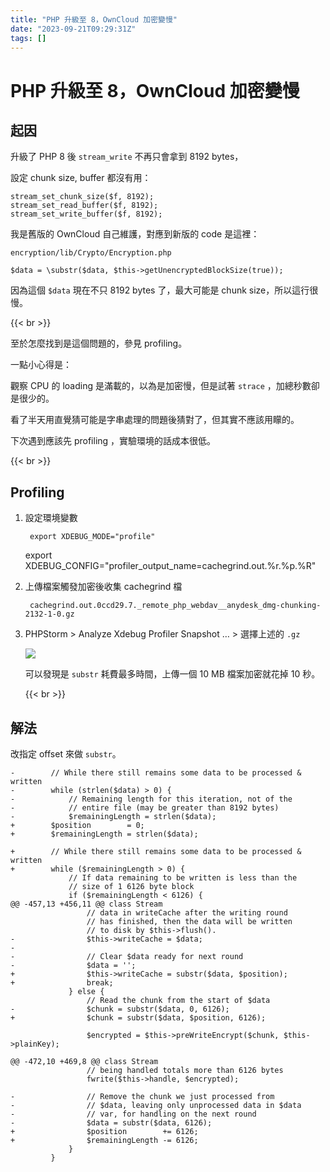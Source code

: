 ```yaml
---
title: "PHP 升級至 8，OwnCloud 加密變慢"
date: "2023-09-21T09:29:31Z"
tags: []
---
```


# PHP 升級至 8，OwnCloud 加密變慢

## 起因

升級了 PHP 8 後 `stream_write` 不再只會拿到 8192 bytes，

設定 chunk size, buffer 都沒有用：

    stream_set_chunk_size($f, 8192);
    stream_set_read_buffer($f, 8192);
    stream_set_write_buffer($f, 8192);

我是舊版的 OwnCloud 自己維護，對應到新版的 code 是這裡：

`encryption/lib/Crypto/Encryption.php`

    $data = \substr($data, $this->getUnencryptedBlockSize(true));

因為這個 `$data` 現在不只 8192 bytes 了，最大可能是 chunk size，所以這行很慢。

{{< br >}}

至於怎麼找到是這個問題的，參見 profiling。

一點小心得是：

觀察 CPU 的 loading 是滿載的，以為是加密慢，但是試著 `strace` ，加總秒數卻是很少的。

看了半天用直覺猜可能是字串處理的問題後猜對了，但其實不應該用矇的。

下次遇到應該先 profiling ，實驗環境的話成本很低。

{{< br >}}

## Profiling

1. 設定環境變數

        export XDEBUG_MODE="profile"
    export XDEBUG_CONFIG="profiler_output_name=cachegrind.out.%r.%p.%R"
2. 上傳檔案觸發加密後收集 cachegrind 檔

        cachegrind.out.0ccd29.7._remote_php_webdav__anydesk_dmg-chunking-2132-1-0.gz
3. PHPStorm > Analyze Xdebug Profiler Snapshot … > 選擇上述的 `.gz`

    ![](Screenshot_2023-09-21_at_6-857907ae-9dc0-416a-a405-75b2da1bf3c2.36.37_PM.png)

    可以發現是 `substr` 耗費最多時間，上傳一個 10 MB 檔案加密就花掉 10 秒。

    {{< br >}}

## 解法

改指定 offset 來做 `substr`。

    -        // While there still remains some data to be processed & written
    -        while (strlen($data) > 0) {
    -            // Remaining length for this iteration, not of the
    -            // entire file (may be greater than 8192 bytes)
    -            $remainingLength = strlen($data);
    +        $position        = 0;
    +        $remainingLength = strlen($data);
    
    +        // While there still remains some data to be processed & written
    +        while ($remainingLength > 0) {
                 // If data remaining to be written is less than the
                 // size of 1 6126 byte block
                 if ($remainingLength < 6126) {
    @@ -457,13 +456,11 @@ class Stream
                     // data in writeCache after the writing round
                     // has finished, then the data will be written
                     // to disk by $this->flush().
    -                $this->writeCache = $data;
    -
    -                // Clear $data ready for next round
    -                $data = '';
    +                $this->writeCache = substr($data, $position);
    +                break;
                 } else {
                     // Read the chunk from the start of $data
    -                $chunk = substr($data, 0, 6126);
    +                $chunk = substr($data, $position, 6126);
    
                     $encrypted = $this->preWriteEncrypt($chunk, $this->plainKey);
    
    @@ -472,10 +469,8 @@ class Stream
                     // being handled totals more than 6126 bytes
                     fwrite($this->handle, $encrypted);
    
    -                // Remove the chunk we just processed from
    -                // $data, leaving only unprocessed data in $data
    -                // var, for handling on the next round
    -                $data = substr($data, 6126);
    +                $position        += 6126;
    +                $remainingLength -= 6126;
                 }
             }